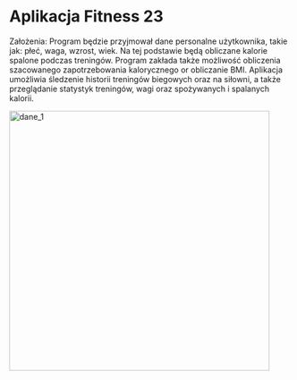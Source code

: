 # Aplikacja Fitness 23

Założenia:
Program będzie przyjmował dane personalne użytkownika, takie jak: płeć, waga, wzrost, wiek. Na tej podstawie będą obliczane kalorie spalone podczas treningów. Program zakłada także możliwość obliczenia szacowanego zapotrzebowania kalorycznego or obliczanie BMI. Aplikacja umożliwia śledzenie historii treningów biegowych oraz na siłowni, a także przeglądanie statystyk treningów, wagi oraz spożywanych i spalanych kalorii.

<img width="465" alt="dane_1" src="https://user-images.githubusercontent.com/92376070/226321527-21e7ab78-47db-4840-9ef5-98d3a65abbf9.png">
